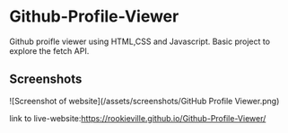 # Github-Profile-Viewer

Github proifle viewer using HTML,CSS and Javascript.
Basic project to explore the fetch API.

## Screenshots

![Screenshot of website](/assets/screenshots/GitHub Profile Viewer.png)

link to live-website:https://rookieville.github.io/Github-Profile-Viewer/

